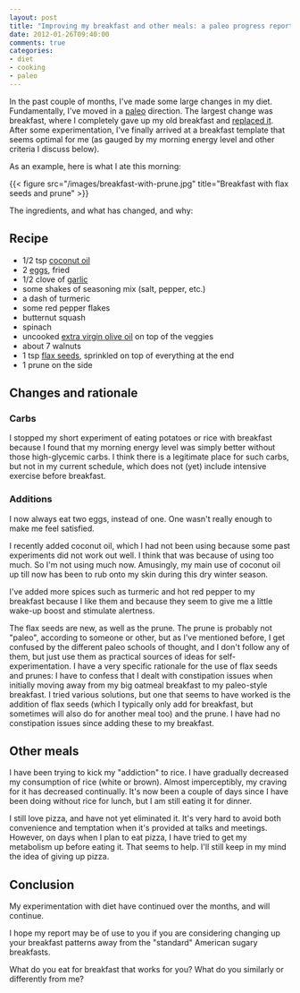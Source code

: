 ```yaml
---
layout: post
title: "Improving my breakfast and other meals: a paleo progress report"
date: 2012-01-26T09:40:00
comments: true
categories:
- diet
- cooking
- paleo
---
```

In the past couple of months, I've made some large changes in my diet. Fundamentally, I've moved in a [paleo](/blog/categories/paleo) direction. The largest change was breakfast, where I completely gave up my old breakfast and [replaced it](/blog/2011/11/03/one-of-these-breakfasts-is-not-paleo/). After some experimentation, I've finally arrived at a breakfast template that seems optimal for me (as gauged by my morning energy level and other criteria I discuss below).

As an example, here is what I ate this morning:

{{< figure src="/images/breakfast-with-prune.jpg" title="Breakfast with flax seeds and prune" >}}

The ingredients, and what has changed, and why:

<!--more-->

## Recipe

- 1/2 tsp [coconut oil](http://www.organicfacts.net/organic-oils/organic-coconut-oil/health-benefits-of-coconut-oil.html)
- 2 [eggs](/blog/2011/11/28/thankful-for-the-free-range-orange-yolked-eggs/), fried
- 1/2 clove of [garlic](http://www.garlic-central.com/garlic-health.html)
- some shakes of seasoning mix (salt, pepper, etc.)
- a dash of turmeric
- some red pepper flakes
- butternut squash
- spinach
- uncooked [extra virgin olive oil](http://www.traderjoes.com/how-to/olive-oil.asp) on top of the veggies
- about 7 walnuts
- 1 tsp [flax seeds](http://lowcarbdiets.about.com/od/whattoeat/a/flaxinfo.htm), sprinkled on top of everything at the end
- 1 prune on the side

## Changes and rationale

### Carbs

I stopped my short experiment of eating potatoes or rice with breakfast because I found that my morning energy level was simply better without those high-glycemic carbs. I think there is a legitimate place for such carbs, but not in my current schedule, which does not (yet) include intensive exercise before breakfast.

### Additions

I now always eat two eggs, instead of one. One wasn't really enough to make me feel satisfied.

I recently added coconut oil, which I had not been using because some past experiments did not work out well. I think that was because of using too much. So I'm not using much now. Amusingly, my main use of coconut oil up till now has been to rub onto my skin during this dry winter season.

I've added more spices such as turmeric and hot red pepper to my breakfast because I like them and because they seem to give me a little wake-up boost and stimulate alertness.

The flax seeds are new, as well as the prune. The prune is probably not "paleo", according to someone or other, but as I've mentioned before, I get confused by the different paleo schools of thought, and I don't follow any of them, but just use them as practical sources of ideas for self-experimentation. I have a very specific rationale for the use of flax seeds and prunes: I have to confess that I dealt with constipation issues when initially moving away from my big oatmeal breakfast to my paleo-style breakfast. I tried various solutions, but one that seems to have worked is the addition of flax seeds (which I typically only add for breakfast, but sometimes will also do for another meal too) and the prune. I have had no constipation issues since adding these to my breakfast.

## Other meals

I have been trying to kick my "addiction" to rice. I have gradually decreased my consumption of rice (white or brown). Almost imperceptibly, my craving for it has decreased continually. It's now been a couple of days since I have been doing without rice for lunch, but I am still eating it for dinner.

I still love pizza, and have not yet eliminated it. It's very hard to avoid both convenience and temptation when it's provided at talks and meetings. However, on days when I plan to eat pizza, I have tried to get my metabolism up before eating it. That seems to help. I'll still keep in my mind the idea of giving up pizza.

## Conclusion

My experimentation with diet have continued over the months, and will continue.

I hope my report may be of use to you if you are considering changing up your breakfast patterns away from the "standard" American sugary breakfasts.

What do you eat for breakfast that works for you? What do you similarly or differently from me?
